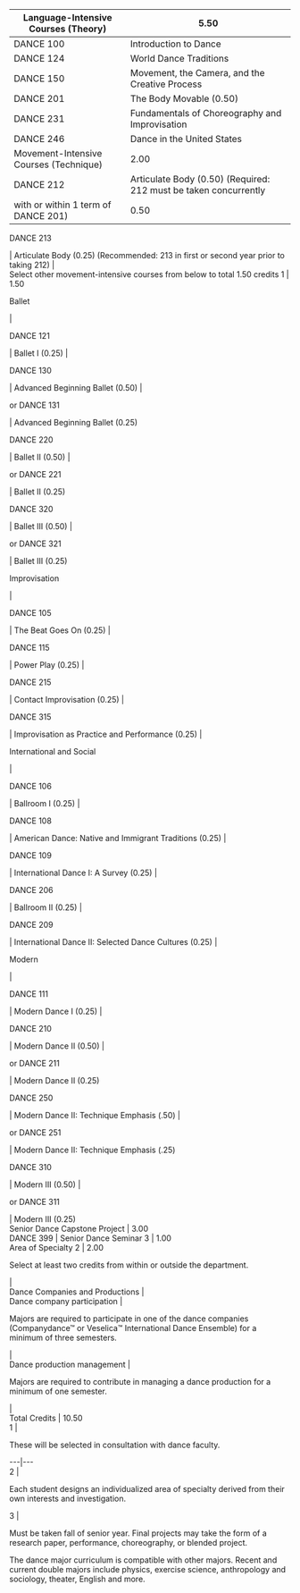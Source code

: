 Language-Intensive Courses (Theory)  |  5.50  
---|---  
DANCE 100  |  Introduction to Dance  |  1.00  
DANCE 124  |  World Dance Traditions  |  1.00  
DANCE 150  |  Movement, the Camera, and the Creative Process  |  1.00  
DANCE 201  |  The Body Movable (0.50)  |  0.50  
DANCE 231  |  Fundamentals of Choreography and Improvisation  |  1.00  
DANCE 246  |  Dance in the United States  |  1.00  
Movement-Intensive Courses (Technique)  |  2.00  
DANCE 212  |  Articulate Body (0.50) (Required: 212 must be taken concurrently
with or within 1 term of DANCE 201)  |  0.50  
  
DANCE 213

|  Articulate Body (0.25) (Recommended: 213 in first or second year prior to
taking 212)  |  
Select other movement-intensive courses from below to total 1.50 credits  1  |
1.50  
  
Ballet

|  
  
DANCE 121

|  Ballet I (0.25)  |  
  
DANCE 130

|  Advanced Beginning Ballet (0.50)  |  
  
or DANCE 131

|  Advanced Beginning Ballet (0.25)  
  
DANCE 220

|  Ballet II (0.50)  |  
  
or DANCE 221

|  Ballet II (0.25)  
  
DANCE 320

|  Ballet III (0.50)  |  
  
or DANCE 321

|  Ballet III (0.25)  
  
Improvisation

|  
  
DANCE 105

|  The Beat Goes On (0.25)  |  
  
DANCE 115

|  Power Play (0.25)  |  
  
DANCE 215

|  Contact Improvisation (0.25)  |  
  
DANCE 315

|  Improvisation as Practice and Performance (0.25)  |  
  
International and Social

|  
  
DANCE 106

|  Ballroom I (0.25)  |  
  
DANCE 108

|  American Dance: Native and Immigrant Traditions (0.25)  |  
  
DANCE 109

|  International Dance I: A Survey (0.25)  |  
  
DANCE 206

|  Ballroom II (0.25)  |  
  
DANCE 209

|  International Dance II: Selected Dance Cultures (0.25)  |  
  
Modern

|  
  
DANCE 111

|  Modern Dance I (0.25)  |  
  
DANCE 210

|  Modern Dance II (0.50)  |  
  
or DANCE 211

|  Modern Dance II (0.25)  
  
DANCE 250

|  Modern Dance II: Technique Emphasis (.50)  |  
  
or DANCE 251

|  Modern Dance II: Technique Emphasis (.25)  
  
DANCE 310

|  Modern III (0.50)  |  
  
or DANCE 311

|  Modern III (0.25)  
Senior Dance Capstone Project  |  3.00  
DANCE 399  |  Senior Dance Seminar  3  |  1.00  
Area of Specialty  2  |  2.00  
  
Select at least two credits from within or outside the department.

|  
Dance Companies and Productions  |  
Dance company participation  |  
  
Majors are required to participate in one of the dance companies
(Companydance™ or Veselica™ International Dance Ensemble) for a minimum of
three semesters.

|  
Dance production management  |  
  
Majors are required to contribute in managing a dance production for a minimum
of one semester.

|  
Total Credits  |  10.50  
1  |

These will be selected in consultation with dance faculty.  
  
---|---  
2  |

Each student designs an individualized area of specialty derived from their
own interests and investigation.  
  
3  |

Must be taken fall of senior year. Final projects may take the form of a
research paper, performance, choreography, or blended project.  
  
The dance major curriculum is compatible with other majors. Recent and current
double majors include physics, exercise science, anthropology and sociology,
theater, English and more.

